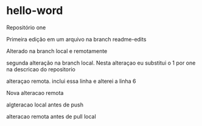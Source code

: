 ﻿# hello-word
Repositório one

Primeira edição em um arquivo na branch readme-edits

Alterado na branch local e remotamente

segunda alteração na branch local. Nesta alteraçao eu substitui o 1 por one na descricao do repositorio

alteraçao remota. inclui essa linha e alterei a linha 6

Nova alteracao remota


algteracao local antes de push

alteracao remota antes de pull local

